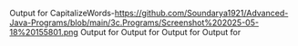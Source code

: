 Output for CapitalizeWords-https://github.com/Soundarya1921/Advanced-Java-Programs/blob/main/3c.Programs/Screenshot%202025-05-18%20155801.png
Output for
Output for
Output for
Output for
